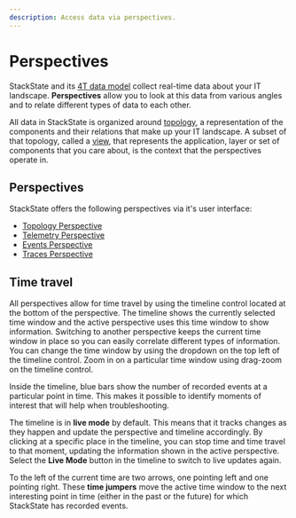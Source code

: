 ```yaml
---
description: Access data via perspectives.
---
```


# Perspectives

StackState and its [4T data model](4t_data_model.md) collect real-time data about your IT landscape. **Perspectives** allow you to look at this data from various angles and to relate different types of data to each other.

All data in StackState is organized around [topology](4t_data_model.md#topology), a representation of the components and their relations that make up your IT landscape. A subset of that topology, called a [view](https://github.com/StackVista/stackstate-docs/tree/970bef9136e30384bfbbb6f4b2ba706996912c66/use/perspectives/README.md), that represents the application, layer or set of components that you care about, is the context that the perspectives operate in.

## Perspectives

StackState offers the following perspectives via it's user interface:

* [Topology Perspective](../perspectives/topology-perspective.md)
* [Telemetry Perspective](../perspectives/telemetry-perspective.md)
* [Events Perspective](../perspectives/events_perspective.md)
* [Traces Perspective](../perspectives/traces-perspective.md)

## Time travel

All perspectives allow for time travel by using the timeline control located at the bottom of the perspective. The timeline shows the currently selected time window and the active perspective uses this time window to show information. Switching to another perspective keeps the current time window in place so you can easily correlate different types of information. You can change the time window by using the dropdown on the top left of the timeline control. Zoom in on a particular time window using drag-zoom on the timeline control.

Inside the timeline, blue bars show the number of recorded events at a particular point in time. This makes it possible to identify moments of interest that will help when troubleshooting.

The timeline is in **live mode** by default. This means that it tracks changes as they happen and update the perspective and timeline accordingly. By clicking at a specific place in the timeline, you can stop time and time travel to that moment, updating the information shown in the active perspective. Select the **Live Mode** button in the timeline to switch to live updates again.

To the left of the current time are two arrows, one pointing left and one pointing right. These **time jumpers** move the active time window to the next interesting point in time \(either in the past or the future\) for which StackState has recorded events.


